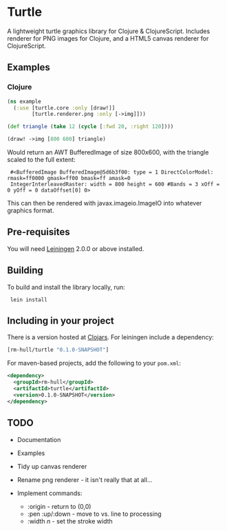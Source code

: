 Turtle
======

A lightweight turtle graphics library for Clojure &amp; ClojureScript. 
Includes renderer for PNG images for Clojure, and a HTML5 canvas renderer
for ClojureScript.

Examples
--------

### Clojure

```clojure
(ns example
  (:use [turtle.core :only [draw!]]
        [turtle.renderer.png :only [->img]]))

(def triangle (take 12 (cycle [:fwd 20, :right 120]))) 

(draw! ->img [800 600] triangle)
```

Would return an AWT BufferedImage of size 800x600, with the triangle scaled 
to the full extent:

     #<BufferedImage BufferedImage@5d6b3f00: type = 1 DirectColorModel: rmask=ff0000 gmask=ff00 bmask=ff amask=0 
     IntegerInterleavedRaster: width = 800 height = 600 #Bands = 3 xOff = 0 yOff = 0 dataOffset[0] 0>

This can then be rendered with javax.imageio.ImageIO into whatever graphics format.

Pre-requisites
--------------
You will need [Leiningen][1] 2.0.0 or above installed.


Building
--------
To build and install the library locally, run:

     lein install

Including in your project
-------------------------
There is a version hosted at [Clojars][2]. For leiningen include a dependency:

```clojure
[rm-hull/turtle "0.1.0-SNAPSHOT"]
```
    
For maven-based projects, add the following to your `pom.xml`:

```xml
<dependency>
  <groupId>rm-hull</groupId>
  <artifactId>turtle</artifactId>
  <version>0.1.0-SNAPSHOT</version>
</dependency>
```
    
TODO
----

* Documentation

* Examples

* Tidy up canvas renderer

* Rename png renderer - it isn't really that at all...

* Implement commands: 
    - :origin - return to (0,0)
    - :pen :up/:down - move to vs. line to processing
    - :width _n_ - set the stroke width

[1]: https://github.com/technomancy/leiningen
[2]: https://clojars.org/rm-hull/turtle
